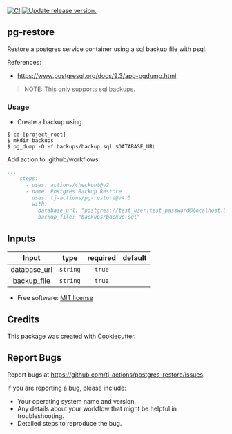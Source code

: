 [![CI](https://github.com/tj-actions/pg-restore/actions/workflows/test.yml/badge.svg)](https://github.com/tj-actions/pg-restore/actions/workflows/test.yml) [![Update release version.](https://github.com/tj-actions/pg-restore/actions/workflows/sync-release-version.yml/badge.svg)](https://github.com/tj-actions/pg-restore/actions/workflows/sync-release-version.yml)

pg-restore
----------

Restore a postgres service container using a sql backup file with psql.

References: 
- https://www.postgresql.org/docs/9.3/app-pgdump.html

> NOTE: This only supports sql backups.


### Usage

- Create a backup using
```shell script
$ cd [project_root]
$ mkdir backups
$ pg_dump -O -f backups/backup.sql $DATABASE_URL
```

Add action to .github/workflows

```yaml
...
    steps:
      - uses: actions/checkout@v2
      - name: Postgres Backup Restore
        uses: tj-actions/pg-restore@v4.5
        with:
          database_url: "postgres://test_user:test_password@localhost:5432/test_db"
          backup_file: "backups/backup.sql"
```


## Inputs

|   Input       |    type    |  required     |  default             | 
|:-------------:|:-----------:|:-------------:|:---------------------:|
| database_url         |  `string`   |    `true`    |  |
| backup_file         |  `string`   |    `true`    |  |



* Free software: [MIT license](LICENSE)


Credits
-------

This package was created with [Cookiecutter](https://github.com/cookiecutter/cookiecutter).



Report Bugs
-----------

Report bugs at https://github.com/tj-actions/postgres-restore/issues.

If you are reporting a bug, please include:

* Your operating system name and version.
* Any details about your workflow that might be helpful in troubleshooting.
* Detailed steps to reproduce the bug.
